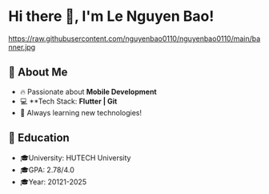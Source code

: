 # Hi there 👋, I'm Le Nguyen Bao!  
https://raw.githubusercontent.com/nguyenbao0110/nguyenbao0110/main/banner.jpg
## 🌟 About Me
- 🔥 Passionate about **Mobile Development**
- 💻 **Tech Stack: **Flutter | Git**
- 🚀 Always learning new technologies!
## 🌟 Education
- 🎓University: HUTECH University
- 🎓GPA: 2.78/4.0
- 🎓Year: 20121-2025
